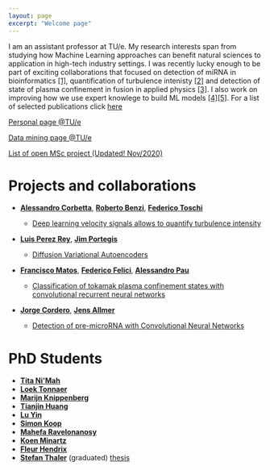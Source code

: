 ```yaml
---
layout: page
excerpt: "Welcome page"
---
```



I am an assistant professor at TU/e. My research interests span from studying how Machine Learning approaches can benefit natural sciences to application in high-tech industry settings. I was recently lucky enough to be part of exciting collaborations that focused on detection of miRNA in bioinformatics [[1]](https://www.biorxiv.org/content/10.1101/840579v1.article-info), quantification of turbulence intenisty [[2]](https://arxiv.org/abs/1911.05718) and detection of state of plasma confinement in fusion in applied physics [[3]](https://arxiv.org/abs/1911.04234). I also work on improving how we use expert knowlege to build ML models [[4]](https://arxiv.org/abs/1901.08991)[[5]](https://arxiv.org/abs/1905.09523). For a list of selected publications click [here]({{site.url}}/publications/)

[Personal page @TU/e](https://www.tue.nl/en/research/researchers/vlado-menkovski/)

[Data mining page @TU/e](https://www.tue.nl/en/research/research-groups/data-mining/)

[List of open MSc project (Updated! Nov/2020)]({{site.url}}/mscprojects/)

<!--# Announcements

**[November 2019]**

PhD positions available on the MADEin4 Project. More details: [here](https://jobs.tue.nl/en/vacancy/phd-position-madein4-813304.html) 

-->

# Projects and collaborations
* [**Alessandro Corbetta**](http://corbetta.phys.tue.nl/), [**Roberto Benzi**](https://scholar.google.com/citations?user=QJeFmVEAAAAJ&hl=en), [**Federico Toschi**](http://toschi.phys.tue.nl/)
	* [Deep learning velocity signals allows to quantify turbulence intensity](https://arxiv.org/abs/1911.05718)

* [**Luis Perez Rey**](), [**Jim Portegis**]()
	* [Diffusion Variational Autoencoders](https://arxiv.org/abs/1901.08991)

* [**Francisco Matos**](), [**Federico Felici**](), [**Alessandro Pau**]()
	* [Classification of tokamak plasma confinement states with convolutional recurrent neural networks](https://arxiv.org/abs/1911.04234)

* [**Jorge Cordero**](), [**Jens Allmer**]()
	* [Detection of pre-microRNA with Convolutional Neural Networks](https://www.biorxiv.org/content/10.1101/840579v1.article-info)


# PhD  Students
* [**Tita Ni'Mah**](https://research.tue.nl/en/persons/iftitahu-nimah)
* [**Loek Tonnaer**](https://research.tue.nl/en/persons/loek-ma-tonnaer)
* [**Marijn Knippenberg**](https://research.tue.nl/en/persons/marijn-s-van-knippenberg)
* [**Tianjin Huang**](https://research.tue.nl/en/persons/tianjin-huang)
* [**Lu Yin**](https://research.tue.nl/en/persons/lu-yin)
* [**Simon Koop**](https://research.tue.nl/nl/persons/simon-m-koop)
* [**Mahefa Ravelonanosy**](https://research.tue.nl/en/persons/mahefa-ravelonanosy)
* [**Koen Minartz**](https://research.tue.nl/en/persons/koen-minartz)
* [**Fleur Hendrix**](https://research.tue.nl/en/persons/fleur-hendriks) 
* [**Stefan Thaler**]() (graduated) [thesis](https://www.win.tue.nl/ipa/?event=automation-for-information-security-using-machine-learning)
